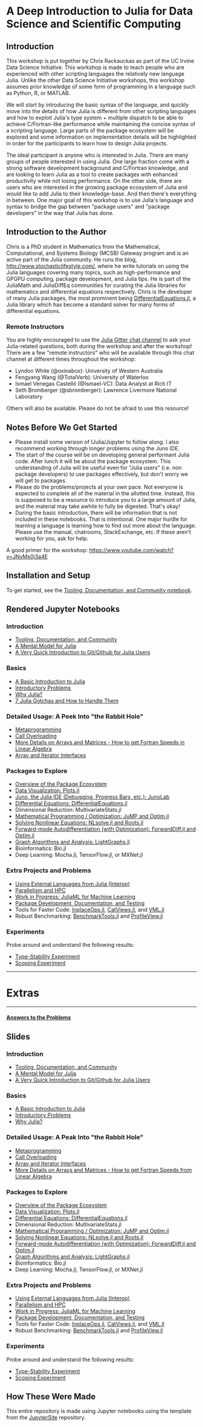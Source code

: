 
# A Deep Introduction to Julia for Data Science and Scientific Computing

## Introduction

This workshop is put together by Chris Rackauckas as part of the UC Irvine Data Science Initiative. This workshop is made to teach people who are experienced with other scripting languages the relatively new language Julia. Unlike the other Data Science Initiative workshops, this workshop assumes prior knowledge of some form of programming in a language such as Python, R, or MATLAB.

We will start by introducing the basic syntax of the language, and quickly move into the details of how Julia is different from other scripting languages and how to exploit Julia's type system + multiple dispatch to be able to achieve C/Fortran-like performance while maintaining the concise syntax of a scripting language. Large parts of the package ecosystem will be explored and some information on implementation details will be highlighted in order for the participants to learn how to design Julia projects.

The ideal participant is anyone who is interested in Julia. There are many groups of people interested in using Julia. One large fraction come with a strong software development background and C/Fortran knowledge, and are looking to learn Julia as a tool to create packages with enhanced productivity while not losing performance. On the other side, there are users who are interested in the growing package ecosystem of Julia and would like to add Julia to their knowledge-base. And then there's everything in between. One major goal of this workshop is to use Julia's language and syntax to bridge the gap between "package users" and "package developers" in the way that Julia has done. 


## Introduction to the Author

Chris is a PhD student in Mathematics from the Mathematical, Computational, and Systems Biology (MCSB) Gateway program and is an active part of the Julia community. He runs the blog, http://www.stochasticlifestyle.com/, where he write tutorials on using the Julia languages covering many topics, such as high-performance and GPGPU computing, package development, and Julia tips. He is part of the JuliaMath and JuliaDiffEq communities for curating the Julia libraries for mathematics and differential equations respectively. Chris is the developer of many Julia packages, the most prominent being [DifferentialEquations.jl](https://github.com/JuliaDiffEq/DifferentialEquations.jl), a Julia library which has become a standard solver for many forms of differential equations.

### Remote Instructors

You are highly encouraged to use the [Julia Gitter chat channel](https://gitter.im/JuliaLang/julia) to ask your Julia-related questions, both during the workshop and after the workshop! There are a few "remote instructors" who will be available through this chat channel at different times throughout the workshop:

- Lyndon White (@oxinabox): University of Western Australia
- Fengyang Wang (@TotalVerb): University of Waterloo
- Ismael Venegas Castelló (@Ismael-VC): Data Analyst at Rich IT
- Seth Bromberger (@sbromberger): Lawrence Livermore National Laboratory

Others will also be available. Please do not be afraid to use this resource!

## Notes Before We Get Started

- Please install some version of IJulia/Jupyter to follow along. I also recommend working through longer problems using the Juno IDE.
- The start of the course will be on developing general performant Julia code. After lunch it will be about the package ecosystem. This understanding of Julia will be useful even for "Julia users" (i.e. non package developers) to use packages effectively, but don't worry we will get to packages. 
- Please do the problems/projects at your own pace. Not everyone is expected to complete all of the material in the allotted time. Instead, this is supposed to be a resource to introduce you to a large amount of Julia, and the material may take awhile to fully be digested. That's okay!
- During the basic introduction, there will be information that is not included in these notebooks. That is intentional. One major hurdle for learning a language is learning how to find out more about the language. Please use the manual, chatrooms, StackExchange, etc. If these aren't working for you, ask for help.

A good primer for the workshop: https://www.youtube.com/watch?v=JNvMs0j3a4E

## Installation and Setup

To get started, see the [Tooling, Documentation, and Community notebook](http://ucidatascienceinitiative.github.io/IntroToJulia/Html/ToolingDocumentationCommunity).

## Rendered Jupyter Notebooks

### Introduction

- [Tooling, Documentation, and Community](http://ucidatascienceinitiative.github.io/IntroToJulia/Html/ToolingDocumentationCommunity)
- [A Mental Model for Julia](http://ucidatascienceinitiative.github.io/IntroToJulia/Html/JuliaMentalModel)
- [A Very Quick Introduction to Git/Github for Julia Users](http://ucidatascienceinitiative.github.io/IntroToJulia/Html/GithubIntroduction)


### Basics

- [A Basic Introduction to Julia](http://ucidatascienceinitiative.github.io/IntroToJulia/Html/BasicIntroduction)
- [Introductory Problems](http://ucidatascienceinitiative.github.io/IntroToJulia/Html/BasicProblems)
- [Why Julia?](http://ucidatascienceinitiative.github.io/IntroToJulia/Html/WhyJulia)
- [7 Julia Gotchas and How to Handle Them](http://www.stochasticlifestyle.com/7-julia-gotchas-handle/)

### Detailed Usage: A Peek Into "the Rabbit Hole"

- [Metaprogramming](http://ucidatascienceinitiative.github.io/IntroToJulia/Html/Metaprogramming)
- [Call Overloading](http://ucidatascienceinitiative.github.io/IntroToJulia/Html/CallOverloading)
- [More Details on Arrays and Matrices - How to get Fortran Speeds in Linear Algebra](http://ucidatascienceinitiative.github.io/IntroToJulia/Html/ArraysAndMatrices)
- [Array and Iterator Interfaces](http://ucidatascienceinitiative.github.io/IntroToJulia/Html/ArrayIteratorInterfaces)

### Packages to Explore

- [Overview of the Package Ecosystem](http://ucidatascienceinitiative.github.io/IntroToJulia/Html/PackageEcosystem)
- [Data Visualization: Plots.jl](http://ucidatascienceinitiative.github.io/IntroToJulia/Html/PlotsJL)
- [Juno, the Julia IDE (Debugging, Progress Bars, etc.): JunoLab](https://chrisrackauckas.github.io/JunoDocs.jl/latest/)
- [Differential Equations: DifferentialEquations.jl](http://ucidatascienceinitiative.github.io/IntroToJulia/Html/DiffEq)
- Dimensional Reduction: MultivariateStats.jl
- [Mathematical Programming / Optimization: JuMP and Optim.jl](http://ucidatascienceinitiative.github.io/IntroToJulia/Html/Optimization)
- [Solving Nonlinear Equations: NLsolve.jl and Roots.jl](http://ucidatascienceinitiative.github.io/IntroToJulia/Html/NonlinearSolve)
- [Forward-mode Autodifferentiation (with Optimization): ForwardDiff.jl and Optim.jl](http://ucidatascienceinitiative.github.io/IntroToJulia/Html/ForwardDiff)
- [Graph Algorithms and Analysis: LightGraphs.jl](http://ucidatascienceinitiative.github.io/IntroToJulia/Html/Graphs)
- Bioinformatics: Bio.jl
- Deep Learning: Mocha.jl, TensorFlow.jl, or MXNet.jl


### Extra Projects and Problems

- [Using External Languages from Julia (Interop)](http://ucidatascienceinitiative.github.io/IntroToJulia/Html/Interop)
- [Parallelism and HPC](http://ucidatascienceinitiative.github.io/IntroToJulia/Html/HPCJulia)
- [Work in Progress: JuliaML for Machine Learning](http://ucidatascienceinitiative.github.io/IntroToJulia/Html/JuliaML)
- [Package Development, Documentation, and Testing](http://ucidatascienceinitiative.github.io/IntroToJulia/Html/PackageDevelopment)
- Tools for Faster Code: [InplaceOps.jl](https://github.com/simonbyrne/InplaceOps.jl), [CatViews.jl](https://github.com/ahwillia/CatViews.jl), and [VML.jl](https://github.com/JuliaMath/VML.jl)
- Robust Benchmarking: [BenchmarkTools.jl](https://github.com/JuliaCI/BenchmarkTools.jl) and [ProfileView.jl](https://github.com/timholy/ProfileView.jl)

### Experiments

Probe around and understand the following results:

- [Type-Stability Experiment](http://ucidatascienceinitiative.github.io/IntroToJulia/Html/TypeStabilityExperiment)
- [Scoping Experiment](http://ucidatascienceinitiative.github.io/IntroToJulia/Html/ScopingExperiment)


---------------------------
# Extras
---------------------------

#### [Answers to the Problems](http://ucidatascienceinitiative.github.io/IntroToJulia/Html/ProblemAnswers)

## Slides

### Introduction

- [Tooling, Documentation, and Community](http://ucidatascienceinitiative.github.io/IntroToJulia/Slides/ToolingDocumentationCommunity)
- [A Mental Model for Julia](http://ucidatascienceinitiative.github.io/IntroToJulia/Slides/JuliaMentalModel)
- [A Very Quick Introduction to Git/Github for Julia Users](http://ucidatascienceinitiative.github.io/IntroToJulia/Slides/GithubIntroduction)

### Basics

- [A Basic Introduction to Julia](http://ucidatascienceinitiative.github.io/IntroToJulia/Slides/BasicIntroduction)
- [Introductory Problems](http://ucidatascienceinitiative.github.io/IntroToJulia/Slides/BasicProblems)
- [Why Julia?](http://ucidatascienceinitiative.github.io/IntroToJulia/Slides/WhyJulia)

### Detailed Usage: A Peak Into "the Rabbit Hole"

- [Metaprogramming](http://ucidatascienceinitiative.github.io/IntroToJulia/Slides/Metaprogramming)
- [Call Overloading](http://ucidatascienceinitiative.github.io/IntroToJulia/Slides/CallOverloading)
- [Array and Iterator Interfaces](http://ucidatascienceinitiative.github.io/IntroToJulia/Slides/ArrayIteratorInterfaces)
- [More Details on Arrays and Matrices - How to get Fortran Speeds from Linear Algebra](http://ucidatascienceinitiative.github.io/IntroToJulia/Slides/ArraysAndMatrices)

### Packages to Explore

- [Overview of the Package Ecosystem](http://ucidatascienceinitiative.github.io/IntroToJulia/Slides/PackageEcosystem)
- [Data Visualization: Plots.jl](http://ucidatascienceinitiative.github.io/IntroToJulia/Slides/PlotsJL)
- [Differential Equations: DifferentialEquations.jl](http://ucidatascienceinitiative.github.io/IntroToJulia/Slides/DiffEq)
- Dimensional Reduction: MultivariateStats.jl
- [Mathematical Programming / Optimization: JuMP and Optim.jl](http://ucidatascienceinitiative.github.io/IntroToJulia/Slides/Optimization)
- [Solving Nonlinear Equations: NLsolve.jl and Roots.jl](http://ucidatascienceinitiative.github.io/IntroToJulia/Slides/NonlinearSolve)
- [Forward-mode Autodifferentiation (with Optimization): ForwardDiff.jl and Optim.jl](http://ucidatascienceinitiative.github.io/IntroToJulia/Slides/ForwardDiff)
- [Graph Algorithms and Analysis: LightGraphs.jl](http://ucidatascienceinitiative.github.io/IntroToJulia/Slides/Graphs)
- Bioinformatics: Bio.jl
- Deep Learning: Mocha.jl, TensorFlow.jl, or MXNet.jl


### Extra Projects and Problems

- [Using External Languages from Julia (Interop)](http://ucidatascienceinitiative.github.io/IntroToJulia/Slides/Interop)
- [Parallelism and HPC](http://ucidatascienceinitiative.github.io/IntroToJulia/Slides/HPCJulia)
- [Work in Progress: JuliaML for Machine Learning](http://ucidatascienceinitiative.github.io/IntroToJulia/Slides/JuliaML)
- [Package Development, Documentation, and Testing](http://ucidatascienceinitiative.github.io/IntroToJulia/Slides/PackageDevelopment)
- Tools for Faster Code: [InplaceOps.jl](https://github.com/simonbyrne/InplaceOps.jl), [CatViews.jl](https://github.com/ahwillia/CatViews.jl), and [VML.jl](https://github.com/JuliaMath/VML.jl)
- Robust Benchmarking: [BenchmarkTools.jl](https://github.com/JuliaCI/BenchmarkTools.jl) and [ProfileView.jl](https://github.com/timholy/ProfileView.jl)

### Experiments

Probe around and understand the following results:

- [Type-Stability Experiment](http://ucidatascienceinitiative.github.io/IntroToJulia/Slides/TypeStabilityExperiment)
- [Scoping Experiment](http://ucidatascienceinitiative.github.io/IntroToJulia/Slides/ScopingExperiment)

## How These Were Made

This entire repository is made using Jupyter notebooks using the template from the [JupyterSite](https://github.com/ChrisRackauckas/JupyterSite) repository.
